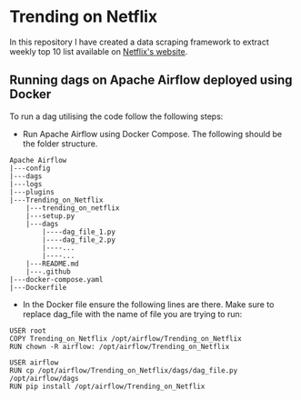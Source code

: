 # Trending on Netflix
In this repository I have created a data scraping framework to extract weekly top 10 list available on [Netflix's website](https://www.netflix.com/tudum/top10).


## Running dags on Apache Airflow deployed using Docker
To run a dag utilising the code follow the following steps:
- Run Apache Airflow using Docker Compose. The following should be the folder structure.
```
Apache Airflow
|---config
|---dags
|---logs
|---plugins
|---Trending_on_Netflix
    |---trending_on_netflix
    |---setup.py
    |---dags
        |----dag_file_1.py
        |----dag_file_2.py
        |----...
        |----...
    |---README.md
    |---.github
|---docker-compose.yaml
|---Dockerfile
```
- In the Docker file ensure the following lines are there. Make sure to replace dag_file with the name of file you are trying to run:
```
USER root
COPY Trending_on_Netflix /opt/airflow/Trending_on_Netflix
RUN chown -R airflow: /opt/airflow/Trending_on_Netflix

USER airflow
RUN cp /opt/airflow/Trending_on_Netflix/dags/dag_file.py /opt/airflow/dags
RUN pip install /opt/airflow/Trending_on_Netflix
```
